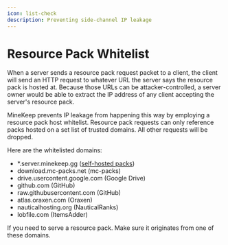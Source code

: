 ```yaml
---
icon: list-check
description: Preventing side-channel IP leakage
---
```


# Resource Pack Whitelist

When a server sends a resource pack request packet to a client, the client will send an HTTP request to whatever URL the server says the resource pack is hosted at. Because those URLs can be attacker-controlled, a server owner would be able to extract the IP address of any client accepting the server's resource pack.

MineKeep prevents IP leakage from happening this way by employing a resource pack host whitelist. Resource pack requests can only reference packs hosted on a set list of trusted domains. All other requests will be dropped.

Here are the whitelisted domains:

* \*.server.minekeep.gg ([self-hosted packs](../opening-http-ports.md))
* download.mc-packs.net (mc-packs)
* drive.usercontent.google.com (Google Drive)
* github.com (GitHub)
* raw.githubusercontent.com (GitHub)
* atlas.oraxen.com (Oraxen)
* nauticalhosting.org (NauticalRanks)
* lobfile.com (ItemsAdder)

If you need to serve a resource pack. Make sure it originates from one of these domains.
